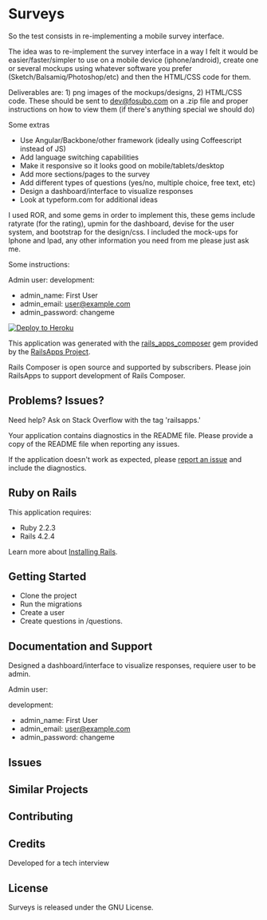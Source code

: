 Surveys
================

So the test consists in re-implementing a mobile survey interface.

The idea was to re-implement the survey interface in a way I felt it would be easier/faster/simpler to use on a mobile device (iphone/android), create one or several mockups using whatever software you prefer (Sketch/Balsamiq/Photoshop/etc) and then the HTML/CSS code for them.

Deliverables are: 1) png images of the mockups/designs, 2) HTML/CSS code. These should be sent to dev@fosubo.com on a .zip file and proper instructions on how to view them (if there's anything special we should do)

Some extras

* Use Angular/Backbone/other framework (ideally using Coffeescript instead of JS)
* Add language switching capabilities
* Make it responsive so it looks good on mobile/tablets/desktop
* Add more sections/pages to the survey
* Add different types of questions (yes/no, multiple choice, free text, etc)
* Design a dashboard/interface to visualize responses
* Look at typeform.com for additional ideas

I used ROR, and some gems in order to implement this, these gems include ratyrate (for the rating), upmin for the dashboard, devise for the user system, and bootstrap for the design/css. I included the mock-ups for Iphone and Ipad, any other information you need from me please just ask me.

Some instructions:

Admin user:
development:

* admin_name: First User
* admin_email: user@example.com
* admin_password: changeme

[![Deploy to Heroku](https://www.herokucdn.com/deploy/button.png)](https://heroku.com/deploy)

This application was generated with the [rails_apps_composer](https://github.com/RailsApps/rails_apps_composer) gem
provided by the [RailsApps Project](http://railsapps.github.io/).

Rails Composer is open source and supported by subscribers. Please join RailsApps to support development of Rails Composer.

Problems? Issues?
-----------

Need help? Ask on Stack Overflow with the tag 'railsapps.'

Your application contains diagnostics in the README file. Please provide a copy of the README file when reporting any issues.

If the application doesn't work as expected, please [report an issue](https://github.com/RailsApps/rails_apps_composer/issues)
and include the diagnostics.

Ruby on Rails
-------------

This application requires:

- Ruby 2.2.3
- Rails 4.2.4

Learn more about [Installing Rails](http://railsapps.github.io/installing-rails.html).

Getting Started
---------------

* Clone the project
* Run the migrations
* Create a user
* Create questions in /questions.

Documentation and Support
-------------------------
Designed a dashboard/interface to visualize responses, requiere user to be admin.

Admin user:

development:
* admin_name: First User
* admin_email: user@example.com
* admin_password: changeme

Issues
-------------

Similar Projects
----------------

Contributing
------------

Credits
-------
Developed for a tech interview

License
-------
Surveys is released under the GNU License.

